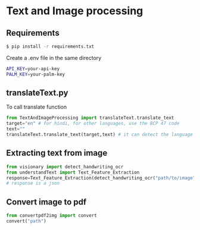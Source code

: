 # Text and Image processing
## Requirements
```bash
$ pip install -r requirements.txt
```
Create a .env file in the same directory
```bash
API_KEY=your-api-key
PALM_KEY=your-palm-key
```
## translateText.py
To call translate function
```python
from TextAndImageProcessing import translateText.translate_text
target="en" # for hindi, for other languages, use the BCP 47 code
text=""
translateText.translate_text(target,text) # it can detect the language given as input
```

## Extracting text from image
```python
from visionary import detect_handwriting_ocr
from understandText import Text_Feature_Extraction
response=Text_Feature_Extraction(detect_handwriting_ocr("path/to/image"))
# response is a json
```

## Convert image to pdf
```python
from convertpdf2img import convert
convert("path")
```
